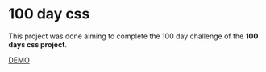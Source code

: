 # 100 day css

This project was done aiming to complete the 100 day challenge of the **100 days css project**.

[DEMO](https://tonguedesdev.github.io/100-days-css/)

